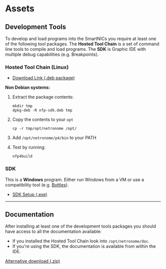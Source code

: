 # Assets

## Development Tools
To develop and load programs into the SmartNICs you require at least one of the following tool packages. The **Hosted Tool Chain** is a set of command line tools to compile and load programs. The **SDK** is Graphic IDE with multiple debug capabilities (e.g. Breakpoints). 

### Hosted Tool Chain (Linux)
- [Download Link (.deb package)](https://cloud63/assets/netronome/nfp-sdk.deb)


**Non Debian systems:**

1. Extract the package contents: 
        
    ```
    mkdir tmp
    dpkg-deb -R nfp-sdk.deb tmp
    ```

2. Copy the contents to your `opt`
    
    ```
    cp -r tmp/opt/netronome /opt/
    ```

3. Add `/opt/netronome/p4/bin` to your PATH

4. Test by running:

    ```
    nfp4build
    ```

### SDK 
This is a **Windows** program. Either run Windows from a VM or use a compatibility tool (e.g. [Bottles](https://usebottles.com/)).

- [SDK Setup (.exe)](https://httpd.cloud63/assets/netronome/sdk.exe)

---

## Documentation
After installing at least one of the development tools packages you should have access to all the documentation available: 

- If you installed the Hosted Tool Chain look into `/opt/netronome/doc`.
- If you're using the SDK, the documentation is available from within the IDE.

[Alternative download (.zip)](https://httpd.cloud63/assets/netronome/docs.zip)
